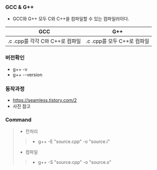 ### GCC & G++
- GCC와 G++ 모두 C와 C++을 컴파일할 수 있는 컴파일러이다.  

|<center>GCC</center>|<center>G++</center>|  
|---|---|  
|.c .cpp를 각각 C와 C++로 컴파일|.c .cpp를 모두 C++로 컴파일|  

### 버전확인
- g++ -v
- g++ --version

### 동작과정
- https://seamless.tistory.com/2
- 사진 참고

### Command
> - 전처리
>> - g++ -E "source.cpp" -o "source.i"
> - 컴파일
>> - g++ -S "source.cpp" -o "source.s"

<!-- - g++ "source.c"
- gcc -E "source.c"

- gcc -o "output" "source.c" -->

